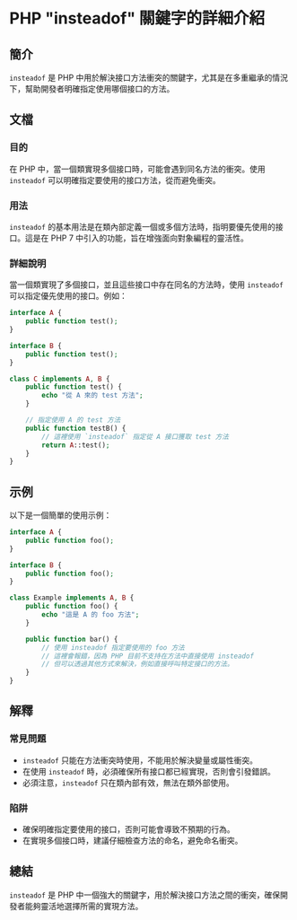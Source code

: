 <!--
Meta Description: # PHP "insteadof" 關鍵字的詳細介紹 ## 簡介 `insteadof` 是 PHP 中用於解決接口方法衝突的關鍵字，尤其是在多重繼承的情況下，幫助開發者明確指定使用哪個接口的方法。 ## 文檔 ### 目的 在 PHP 中，當一個類實現多個接口時，可能會遇到同名方法的衝突。使用 `...
Meta Keywords: insteadof, php, public, function, test
-->

# PHP "insteadof" 關鍵字的詳細介紹

## 簡介
`insteadof` 是 PHP 中用於解決接口方法衝突的關鍵字，尤其是在多重繼承的情況下，幫助開發者明確指定使用哪個接口的方法。

## 文檔
### 目的
在 PHP 中，當一個類實現多個接口時，可能會遇到同名方法的衝突。使用 `insteadof` 可以明確指定要使用的接口方法，從而避免衝突。

### 用法
`insteadof` 的基本用法是在類內部定義一個或多個方法時，指明要優先使用的接口。這是在 PHP 7 中引入的功能，旨在增強面向對象編程的靈活性。

### 詳細說明
當一個類實現了多個接口，並且這些接口中存在同名的方法時，使用 `insteadof` 可以指定優先使用的接口。例如：

```php
interface A {
    public function test();
}

interface B {
    public function test();
}

class C implements A, B {
    public function test() {
        echo "從 A 來的 test 方法";
    }

    // 指定使用 A 的 test 方法
    public function testB() {
        // 這裡使用 `insteadof` 指定從 A 接口獲取 test 方法
        return A::test();
    }
}
```

## 示例
以下是一個簡單的使用示例：

```php
interface A {
    public function foo();
}

interface B {
    public function foo();
}

class Example implements A, B {
    public function foo() {
        echo "這是 A 的 foo 方法";
    }

    public function bar() {
        // 使用 insteadof 指定要使用的 foo 方法
        // 這裡會報錯，因為 PHP 目前不支持在方法中直接使用 insteadof
        // 但可以透過其他方式來解決，例如直接呼叫特定接口的方法。
    }
}
```

## 解釋
### 常見問題
- `insteadof` 只能在方法衝突時使用，不能用於解決變量或屬性衝突。
- 在使用 `insteadof` 時，必須確保所有接口都已經實現，否則會引發錯誤。
- 必須注意，`insteadof` 只在類內部有效，無法在類外部使用。

### 陷阱
- 確保明確指定要使用的接口，否則可能會導致不預期的行為。
- 在實現多個接口時，建議仔細檢查方法的命名，避免命名衝突。

## 總結
`insteadof` 是 PHP 中一個強大的關鍵字，用於解決接口方法之間的衝突，確保開發者能夠靈活地選擇所需的實現方法。